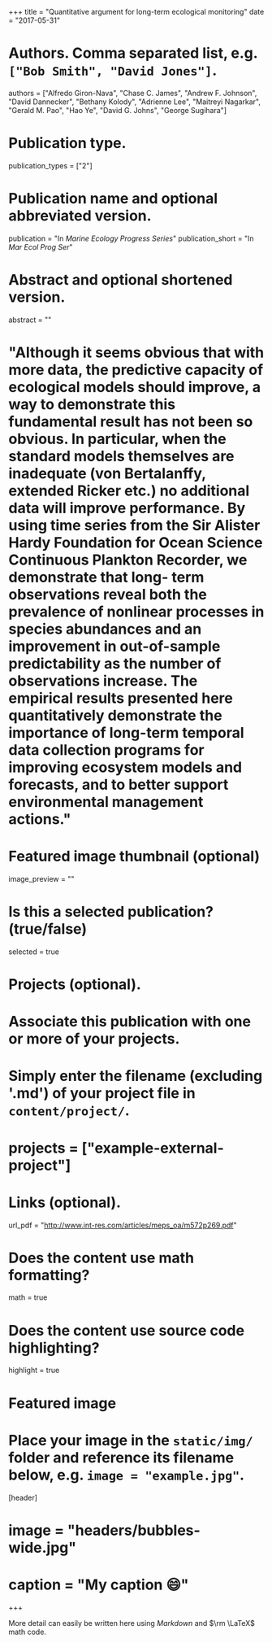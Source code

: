 +++
title = "Quantitative argument for long-term ecological monitoring"
date = "2017-05-31"

# Authors. Comma separated list, e.g. `["Bob Smith", "David Jones"]`.
authors = ["Alfredo Giron-Nava", "Chase C. James", "Andrew F. Johnson", "David Dannecker", "Bethany Kolody", "Adrienne Lee", "Maitreyi Nagarkar", "Gerald M. Pao", "Hao Ye", "David G. Johns", "George Sugihara"]

# Publication type.
publication_types = ["2"]

# Publication name and optional abbreviated version.
publication = "In *Marine Ecology Progress Series*"
publication_short = "In *Mar Ecol Prog Ser*"

# Abstract and optional shortened version.
abstract = ""
# "Although it seems obvious that with more data, the predictive capacity of ecological models should improve, a way to demonstrate this fundamental result has not been so obvious. In particular, when the standard models themselves are inadequate (von Bertalanffy, extended Ricker etc.) no additional data will improve performance. By using time series from the Sir Alister Hardy Foundation for Ocean Science Continuous Plankton Recorder, we demonstrate that long- term observations reveal both the prevalence of nonlinear processes in species abundances and an improvement in out-of-sample predictability as the number of observations increase. The empirical results presented here quantitatively demonstrate the importance of long-term temporal data collection programs for improving ecosystem models and forecasts, and to better support environmental management actions."

# Featured image thumbnail (optional)
image_preview = ""

# Is this a selected publication? (true/false)
selected = true

# Projects (optional).
#   Associate this publication with one or more of your projects.
#   Simply enter the filename (excluding '.md') of your project file in `content/project/`.
# projects = ["example-external-project"]

# Links (optional).
url_pdf = "http://www.int-res.com/articles/meps_oa/m572p269.pdf"

# Does the content use math formatting?
math = true

# Does the content use source code highlighting?
highlight = true

# Featured image
# Place your image in the `static/img/` folder and reference its filename below, e.g. `image = "example.jpg"`.
[header]
# image = "headers/bubbles-wide.jpg"
# caption = "My caption :smile:"

+++

More detail can easily be written here using *Markdown* and $\rm \LaTeX$ math code.
